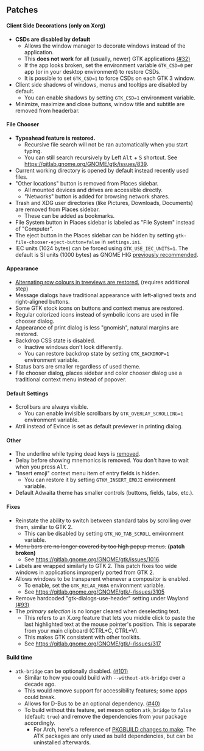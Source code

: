 ## Patches

#### Client Side Decorations (only on Xorg)

* **CSDs are disabled by default**
  * Allows the window manager to decorate windows instead of the application.
  * This **does not work** for all (usually, newer) GTK applications [(#32)](https://github.com/lah7/gtk3-classic/issues/32)
  * If the app looks broken, set the environment variable `GTK_CSD=0` per app (or in your desktop environment) to restore CSDs.
  * It is possible to set `GTK_CSD=1` to force CSDs on each GTK 3 window.
* Client side shadows of windows, menus and tooltips are disabled by default.
  * You can enable shadows by setting `GTK_CSD=1` environment variable.
* Minimize, maximize and close buttons, window title and subtitle are removed from headerbar.

#### File Chooser

* **Typeahead feature is restored.**
  * Recursive file search will not be ran automatically when you start typing.
  * You can still search recursively by Left <kbd>Alt</kbd> + <kbd>S</kbd> shortcut. See https://gitlab.gnome.org/GNOME/gtk/issues/839.
* Current working directory is opened by default instead recently used files.
* "Other locations" button is removed from Places sidebar.
  * All mounted devices and drives are accessible directly.
  * "Networks" button is added for browsing network shares.
* Trash and XDG user directories (like Pictures, Downloads, Documents) are removed from Places sidebar.
  * These can be added as bookmarks.
* File System button in Places sidebar is labeled as "File System" instead of "Computer".
* The eject button in the Places sidebar can be hidden by setting `gtk-file-chooser-eject-button=false` in `settings.ini`.
* IEC units (1024 bytes) can be forced using `GTK_USE_IEC_UNITS=1`. The default is SI units (1000 bytes) as GNOME HIG [previously recommended](https://bugzilla.gnome.org/show_bug.cgi?id=309850#c2).

#### Appearance

* [Alternating row colours in treeviews are restored.](https://github.com/lah7/gtk3-classic/wiki/Treeview:-Alternating-Colours-CSS) (requires additional step)
* Message dialogs have traditional appearance with left-aligned texts and right-aligned buttons.
* Some GTK stock icons on buttons and context menus are restored.
* Regular colorized icons instead of symbolic icons are used in file chooser dialog.
* Appearance of print dialog is less "gnomish", natural margins are restored.
* Backdrop CSS state is disabled.
  * Inactive windows don't look differently.
  * You can restore backdrop state by setting `GTK_BACKDROP=1` environment variable.
* Status bars are smaller regardless of used theme.
* File chooser dialog, places sidebar and color chooser dialog use a traditional context menu instead of popover.

#### Default Settings

* Scrollbars are always visible.
  * You can enable invisible scrollbars by `GTK_OVERLAY_SCROLLING=1` environment variable.
* Atril instead of Evince is set as default previewer in printing dialog.

#### Other

* The underline while typing dead keys is [removed](https://blog.gtk.org/2021/03/24/input-revisited/).
* Delay before showing mnemonics is removed. You don't have to wait when you press <kbd>Alt</kbd>.
* "Insert emoji" context menu item of entry fields is hidden.
  * You can restore it by setting `GTKM_INSERT_EMOJI` environment variable.
* Default Adwaita theme has smaller controls (buttons, fields, tabs, etc.).

#### Fixes

* Reinstate the ability to switch between standard tabs by scrolling over them, similar to GTK 2.
  * This can be disabled by setting `GTK_NO_TAB_SCROLL` environment variable.
* ~~Menu bars are no longer covered by too high popup menus.~~ **(patch broken)**
  * See https://gitlab.gnome.org/GNOME/gtk/issues/1016.
* Labels are wrapped similarly to GTK 2. This patch fixes too wide windows in applications improperly ported from GTK 2.
* Allows windows to be transparent whenever a compositor is enabled.
  * To enable, set the `GTK_RELAX_RGBA` environment variable.
  * See https://gitlab.gnome.org/GNOME/gtk/-/issues/3105
* Remove hardcoded "gtk-dialogs-use-header" setting under Wayland [(#93)](https://github.com/lah7/gtk3-classic/pull/93)
* The _primary selection_ is no longer cleared when deselecting text.
  * This refers to an X.org feature that lets you middle click to paste the last highlighted text at the mouse pointer's position. This is separate from your main clipboard (CTRL+C, CTRL+V).
  * This makes GTK consistent with other toolkits.
  * See https://gitlab.gnome.org/GNOME/gtk/-/issues/317

#### Build time

* `atk-bridge` can be optionally disabled. [(#101)](https://github.com/lah7/gtk3-classic/pull/101)
  * Similar to how you could build with `--without-atk-bridge` over a decade ago.
  * This would remove support for accessibility features; some apps could break.
  * Allows for D-Bus to be an optional dependency. [(#40)](https://github.com/lah7/gtk3-classic/issues/40)
  * To build without this feature, set meson option `atk_bridge` to `false` (default: `true`) and remove the dependencies from your package accordingly.
    * For Arch, here's a reference of [PKGBUILD changes to make](https://github.com/lah7/gtk3-classic/issues/110#issuecomment-2098950276). The ATK packages are only used as build dependencies, but can be uninstalled afterwards.

